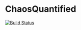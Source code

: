# ChaosQuantified

[![Build Status](https://travis-ci.org/krcz/ChaosQuantified.jl.svg?branch=master)](https://travis-ci.org/krcz/ChaosQuantified.jl)
